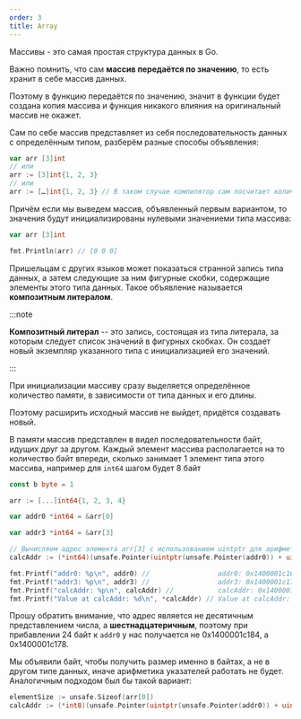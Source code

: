 ```yaml
---
order: 3
title: Array
---
```


Массивы - это самая простая структура данных в Go.

Важно помнить, что сам **массив передаётся по значению**, то есть хранит в себе массив данных.

Поэтому в функцию передаётся по значению, значит в функции будет создана копия массива и функция никакого влияния на оригинальный массив не окажет.

Сам по себе массив представляет из себя последовательность данных с определённым типом, разберём разные способы объявления:

```go
var arr [3]int
// или
arr := [3]int{1, 2, 3}
// или
arr := […]int{1, 2, 3} // В таком случае компилятор сам посчитает количество эл-тов в массиве
```

Причём если мы выведем массив, объявленный первым вариантом, то значения будут инициализированы нулевыми значениеми типа массива:

```go
var arr [3]int

fmt.Println(arr) // [0 0 0]
```

Пришельцам с других языков может показаться странной запись типа данных, а затем следующие за ним фигурные скобки, содержащие элементы этого типа данных. Такое объявление называется **композитным литералом**.

:::note 

**Композитный литерал** -- это запись, состоящая из типа литерала, за которым следует список значений в фигурных скобках. Он создает новый экземпляр указанного типа с инициализацией его значений.

:::

При инициализации массиву сразу выделяется определённое количество памяти, в зависимости от типа данных и его длины.

Поэтому расширить исходный массив не выйдет, придётся создавать новый.

В памяти массив представлен в видел последовательности байт, идущих друг за другом. Каждый элемент массива располагается на то количество байт впереди, сколько занимает 1 элемент типа этого массива, например для `int64` шагом будет 8 байт

```go
const b byte = 1

arr := [...]int64{1, 2, 3, 4}

var addr0 *int64 = &arr[0]

var addr3 *int64 = &arr[3]

// Вычисляем адрес элемента arr[3] с использованием uintptr для арифметики указателей
calcAddr := (*int64)(unsafe.Pointer(uintptr(unsafe.Pointer(addr0)) + uintptr(8*b*3)))

fmt.Printf("addr0: %p\n", addr0) //                 addr0: 0x1400001c160
fmt.Printf("addr3: %p\n", addr3) // 				addr3: 0x1400001c178
fmt.Printf("calcAddr: %p\n", calcAddr) // 			calcAddr: 0x1400001c178
fmt.Printf("Value at calcAddr: %d\n", *calcAddr) // Value at calcAddr: 4
```

Прошу обратить внимание, что адрес является не десятичным представлением числа, а **шестнадцатеричным**, поэтому при прибавлении 24 байт к `addr0` у нас получается не 0x1400001c184, а 0x1400001c178.

Мы объявили байт, чтобы получить размер именно в байтах, а не в другом типе данных, иначе арифметика указателей работать не будет. Аналогичным подходом был бы такой вариант:

```go
elementSize := unsafe.Sizeof(arr[0])
calcAddr := (*int8)(unsafe.Pointer(uintptr(unsafe.Pointer(addr0)) + uintptr(elementSize*3)))
```